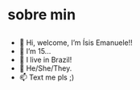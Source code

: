 # sobre min 
##
###
####
#####
- 👋 Hi, welcome, I’m Ísis Emanuele!!
- 👀 I’m 15...
- 🌱 I live in Brazil!
- 💞️ He/She/They.
- 📫 Text me pls ;)
